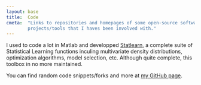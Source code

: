 ```yaml
---
layout: base
title:  Code
cmeta:  "Links to repositories and homepages of some open-source software
        projects/tools that I haves been involved with."
---
```


I used to code a lot in Matlab and developped [Statlearn][statlearn], a complete suite of Statistical Learning functions inculing multivariate 
density distributions, optimization algorithms, model selection, etc. Although quite complete, this toolbox in no more maintained.

You can find random code snippets/forks and more at [my GitHub page][github]. 


[statlearn]: http://statlearn.free.fr
[github]: https://github.com/gbouchar
